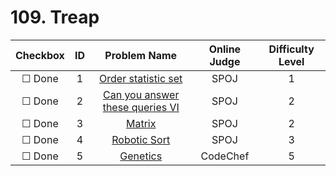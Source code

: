 # 109. Treap


| Checkbox | ID | Problem Name|Online Judge|Difficulty Level|
|:---:|:---:|:---:|:---:|:---:|
|&#9744; Done|1|[Order statistic set](http://www.spoj.com/problems/ORDERSET/)|SPOJ|1|
|&#9744; Done|2|[Can you answer these queries VI](http://www.spoj.com/problems/GSS6/)|SPOJ|2|
|&#9744; Done|3|[Matrix](http://www.spoj.com/problems/KPMATRIX/)|SPOJ|2|
|&#9744; Done|4|[Robotic Sort](http://www.spoj.com/problems/CERC07S/)|SPOJ|3|
|&#9744; Done|5|[Genetics](http://www.codechef.com/problems/GENETICS)|CodeChef|5|
